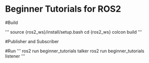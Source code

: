 # Beginner Tutorials for ROS2 


#Build

'''
source {ros2_ws}/install/setup.bash 
cd {ros2_ws}
colcon build
'''

#Publisher and Subscriber

#Run
'''
ros2 run beginner_tutorials talker
ros2 run beginner_tutorials listener
'''
